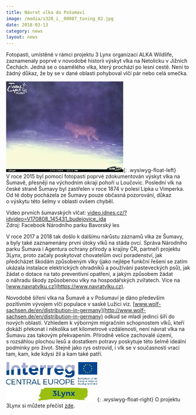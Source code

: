 ```yaml
---
title: Návrat vlka do Pošumaví
image: /media/s320_i__00087_tuning_02.jpg
date: 2018-03-13
category: news
layout: news
---
```

Fotopasti, umístěné v rámci projektu 3 Lynx organizací ALKA Wildlife,
zaznamenaly poprvé v novodobé historii výskyt vlka na Netolicku
v Jižních Čechách. Jedná se o osamělého vlka, který prochází po lesní
cestě. Není to žádný důkaz, že by se v dané oblasti pohyboval vlčí pár
nebo celá smečka.

<div class="clearfix"></div>

![](/media/s320_cdy00004vlk.jpg){: .wysiwyg-float-left} V roce 2015
byl pomocí fotopastí poprvé zdokumentován výskyt vlka na Šumavě,
přesněji na východním okraji pohoří u Loučovic. Poslední vlk na české
straně Šumavy byl zastřelen v roce 1874 v polesí Lipka u Vimperka. Od té
doby pocházela ze Šumavy pouze občasná pozorování, důkaz o výskytu této
šelmy v oblasti ovšem chyběl.

<div class="clearfix"></div>

Video prvních šumavských vlčat:
[video.idnes.cz/?idvideo=V170808_145431_budejovice_jda](http://video.idnes.cz/?idvideo=V170808_145431_budejovice_jda)  
Zdroj: Facebook Národního parku Bavorský les

V roce 2017 a 2018 tak došlo k dalšímu nárůstu záznamů vlka ze Šumavy,
a byly také zaznamenány první útoky vlků na stáda ovcí. Správa Národního
parku Šumava i Agentura ochrany přírody a krajiny ČR, partneři projektu
3Lynx, proto začaly poskytovat chovatelům ovcí poradenství, jak
předcházet škodám způsobeným vlky (jako nejlépe funkční řešení se zatím
ukázala instalace elektrických ohradníků a používání pasteveckých psů),
jak žádat o dotace na tato preventivní opatření, a jakým způsobem žádat
o náhradu škody způsobenou vlky na hospodářských zvířatech. Více na
[www.navratvlku.cz](https://www.navratvlku.cz).

Novodobé šíření vlka na Šumavě a v Pošumaví je dáno především pozitivním
vývojem vlčí populace v saské Lužici
viz. [www.wolf-sachsen.de/en/distribution-in-germany](http://www.wolf-sachsen.de/en/distribution-in-germany)
odkud se mladí jedinci šíří do nových oblastí. Vzhledem k výborným
migračním schopnostem vlků, kteří dokáží překonat i několika set
kilometrové vzdálenosti, není návrat vlka na Šumavu zas takovým
překvapením. Přírodně velice zachovalé území, s rozsáhlou plochou lesů
a dostatkem potravy poskytuje této šelmě ideální podmínky pro
život. Stejně jako rys ostrovid, i vlk se v současnosti vrací tam, kam,
kde kdysi žil a kam také patří.

![](/media/s250_13lynx_cmyk.jpg){: .wysiwyg-float-right} O projektu
3Lynx si můžete přečíst
[zde](http://www.interreg-central.eu/Content.Node/3Lynx.html).
